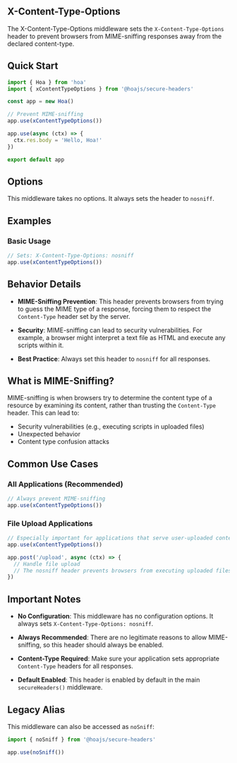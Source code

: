 ## X-Content-Type-Options

The X-Content-Type-Options middleware sets the `X-Content-Type-Options` header to prevent browsers from MIME-sniffing responses away from the declared content-type.

## Quick Start

```js
import { Hoa } from 'hoa'
import { xContentTypeOptions } from '@hoajs/secure-headers'

const app = new Hoa()

// Prevent MIME-sniffing
app.use(xContentTypeOptions())

app.use(async (ctx) => {
  ctx.res.body = 'Hello, Hoa!'
})

export default app
```

## Options

This middleware takes no options. It always sets the header to `nosniff`.

## Examples

### Basic Usage

```js
// Sets: X-Content-Type-Options: nosniff
app.use(xContentTypeOptions())
```

## Behavior Details

- **MIME-Sniffing Prevention**: This header prevents browsers from trying to guess the MIME type of a response, forcing them to respect the `Content-Type` header set by the server.

- **Security**: MIME-sniffing can lead to security vulnerabilities. For example, a browser might interpret a text file as HTML and execute any scripts within it.

- **Best Practice**: Always set this header to `nosniff` for all responses.

## What is MIME-Sniffing?

MIME-sniffing is when browsers try to determine the content type of a resource by examining its content, rather than trusting the `Content-Type` header. This can lead to:
- Security vulnerabilities (e.g., executing scripts in uploaded files)
- Unexpected behavior
- Content type confusion attacks

## Common Use Cases

### All Applications (Recommended)

```js
// Always prevent MIME-sniffing
app.use(xContentTypeOptions())
```

### File Upload Applications

```js
// Especially important for applications that serve user-uploaded content
app.use(xContentTypeOptions())

app.post('/upload', async (ctx) => {
  // Handle file upload
  // The nosniff header prevents browsers from executing uploaded files
})
```

## Important Notes

- **No Configuration**: This middleware has no configuration options. It always sets `X-Content-Type-Options: nosniff`.

- **Always Recommended**: There are no legitimate reasons to allow MIME-sniffing, so this header should always be enabled.

- **Content-Type Required**: Make sure your application sets appropriate `Content-Type` headers for all responses.

- **Default Enabled**: This header is enabled by default in the main `secureHeaders()` middleware.

## Legacy Alias

This middleware can also be accessed as `noSniff`:

```js
import { noSniff } from '@hoajs/secure-headers'

app.use(noSniff())
```
